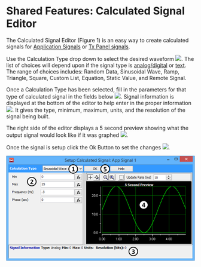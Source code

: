 # Shared Features: Calculated Signal Editor

The Calculated Signal Editor (Figure 1) is an easy way to create calculated signals for [Application Signals](../../vehicle-spy-main-menus/main-menu-scripting-and-automation/application-signals/) or [Tx Panel signals](../../vehicle-spy-main-menus/main-menu-spy-networks/transmit-panel/dynamic-transmit-message-bytes.md).

Use the Calculation Type drop down to select the desired waveform ![](https://cdn.intrepidcs.net/support/VehicleSpy/assets/smOne.gif). The list of choices will depend upon if the signal type is [analog/digital](shared-features-calculated-analog-or-digital-signals.md) or [text](shared-features-calculated-text-signals.md). The range of choices includes: Random Data, Sinusoidal Wave, Ramp, Triangle, Square, Custom List, Equation, Static Value, and Remote Signal.

Once a Calculation Type has been selected, fill in the parameters for that type of calculated signal in the fields below ![](https://cdn.intrepidcs.net/support/VehicleSpy/assets/smTwo.gif). Signal information is displayed at the bottom of the editor to help enter in the proper information ![](https://cdn.intrepidcs.net/support/VehicleSpy/assets/smThree.gif). It gives the type, minimum, maximum, units, and the resolution of the signal being built.

The right side of the editor displays a 5 second preview showing what the output signal would look like if it was graphed ![](https://cdn.intrepidcs.net/support/VehicleSpy/assets/smFour.gif).

Once the signal is setup click the Ok Button to set the changes ![](https://cdn.intrepidcs.net/support/VehicleSpy/assets/smFive.gif).

![Figure 1: The Calculated Signal Editor.](../../.gitbook/assets/spyCalculatedSignal.gif)
